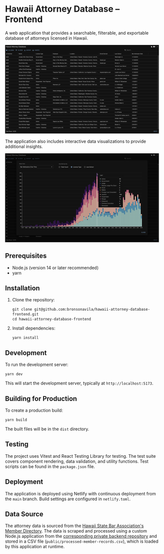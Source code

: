 # Hawaii Attorney Database – Frontend

A web application that provides a searchable, filterable, and exportable database of attorneys licensed in Hawaii.

![Hawaii Attorney Database Main View](./images/01-hawaii-attorney-database.png)

The application also includes interactive data visualizations to provide additional insights.

![Bar Admissions Over Time](./images/02-chart-bar-admissions-over-time.png)

## Prerequisites

- Node.js (version 14 or later recommended)
- yarn

## Installation

1. Clone the repository:

   ```
   git clone git@github.com:bronsonavila/hawaii-attorney-database-frontend.git
   cd hawaii-attorney-database-frontend
   ```

2. Install dependencies:
   ```
   yarn install
   ```

## Development

To run the development server:

```
yarn dev
```

This will start the development server, typically at `http://localhost:5173`.

## Building for Production

To create a production build:

```
yarn build
```

The built files will be in the `dist` directory.

## Testing

The project uses Vitest and React Testing Library for testing. The test suite covers component rendering, data validation, and utility functions. Test scripts can be found in the `package.json` file.

## Deployment

The application is deployed using Netlify with continuous deployment from the `main` branch. Build settings are configured in `netlify.toml`.

## Data Source

The attorney data is sourced from the [Hawaii State Bar Association's Member Directory](https://hsba.org/HSBA_2020/For_the_Public/Find_a_Lawyer/HSBA_2020/Public/Find_a_Lawyer.aspx). The data is scraped and processed using a custom Node.js application from the [corresponding private backend repository](https://github.com/bronsonavila/hawaii-attorney-database-backend) and stored in a CSV file (`public/processed-member-records.csv`), which is loaded by this application at runtime.
